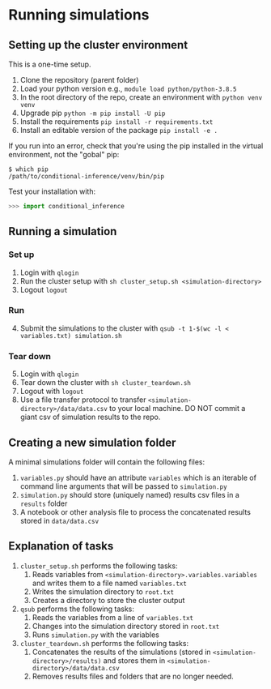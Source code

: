 # Running simulations

## Setting up the cluster environment

This is a one-time setup.

1. Clone the repository (parent folder)
2. Load your python version e.g., `module load python/python-3.8.5`
3. In the root directory of the repo, create an environment with `python venv venv`
4. Upgrade pip `python -m pip install -U pip`
5. Install the requirements `pip install -r requirements.txt`
6. Install an editable version of the package `pip install -e .`

If you run into an error, check that you're using the pip installed in the virtual environment, not the "gobal" pip:

```
$ which pip
/path/to/conditional-inference/venv/bin/pip
```

Test your installation with:

```python
>>> import conditional_inference
```

## Running a simulation

### Set up

1. Login with `qlogin`
2. Run the cluster setup with `sh cluster_setup.sh <simulation-directory>`
3. Logout `logout`

### Run

4. Submit the simulations to the cluster with `qsub -t 1-$(wc -l < variables.txt) simulation.sh`

### Tear down

5. Login with `qlogin`
6. Tear down the cluster with `sh cluster_teardown.sh`
7. Logout with `logout`
8. Use a file transfer protocol to transfer `<simulation-directory>/data/data.csv` to your local machine. DO NOT commit a giant csv of simulation results to the repo.

## Creating a new simulation folder

A minimal simulations folder will contain the following files:

1. `variables.py` should have an attribute `variables` which is an iterable of command line arguments that will be passed to `simulation.py`
2. `simulation.py` should store (uniquely named) results csv files in a `results` folder
3. A notebook or other analysis file to process the concatenated results stored in `data/data.csv`

## Explanation of tasks

1. `cluster_setup.sh` performs the following tasks:
    1. Reads variables from `<simulation-directory>.variables.variables` and writes them to a file named `variables.txt`
    2. Writes the simulation directory to `root.txt`
    3. Creates a directory to store the cluster output
2. `qsub` performs the following tasks:
    1. Reads the variables from a line of `variables.txt`
    2. Changes into the simulation directory stored in `root.txt`
    3. Runs `simulation.py` with the variables
3. `cluster_teardown.sh` performs the following tasks:
    1. Concatenates the results of the simulations (stored in `<simulation-directory>/results)` and stores them in `<simulation-directory>/data/data.csv`
    2. Removes results files and folders that are no longer needed.
